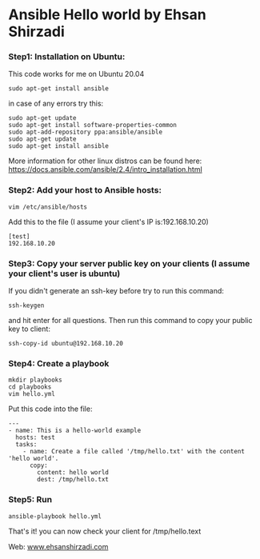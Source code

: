 # Ansible Hello world by Ehsan Shirzadi

### Step1: Installation on Ubuntu:
This code works for me on Ubuntu 20.04
```
sudo apt-get install ansible
```
in case of any errors try this:
```
sudo apt-get update
sudo apt-get install software-properties-common
sudo apt-add-repository ppa:ansible/ansible
sudo apt-get update
sudo apt-get install ansible
```

More information for other linux distros can be found here:
https://docs.ansible.com/ansible/2.4/intro_installation.html


### Step2: Add your host to Ansible hosts:
```
vim /etc/ansible/hosts
```
Add this to the file (I assume your client's IP is:192.168.10.20)
```
[test]
192.168.10.20
```

### Step3: Copy your server public key on your clients (I assume your client's user is ubuntu)

If you didn't generate an ssh-key before try to run this command:
```
ssh-keygen
```
and hit enter for all questions.
Then run this command to copy your public key to client:
```
ssh-copy-id ubuntu@192.168.10.20
```

### Step4: Create a playbook
```
mkdir playbooks
cd playbooks
vim hello.yml
```
Put this code into the file:
```
---
- name: This is a hello-world example
  hosts: test
  tasks:
    - name: Create a file called '/tmp/hello.txt' with the content 'hello world'.
      copy:
        content: hello world
        dest: /tmp/hello.txt
```

### Step5: Run
```
ansible-playbook hello.yml
```

That's it! you can now check your client for /tmp/hello.text


Web: www.ehsanshirzadi.com
